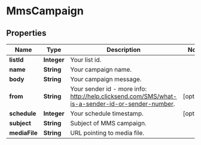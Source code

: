 
# MmsCampaign

## Properties
Name | Type | Description | Notes
------------ | ------------- | ------------- | -------------
**listId** | **Integer** | Your list id. | 
**name** | **String** | Your campaign name. | 
**body** | **String** | Your campaign message. | 
**from** | **String** | Your sender id - more info: http://help.clicksend.com/SMS/what-is-a-sender-id-or-sender-number. |  [optional]
**schedule** | **Integer** | Your schedule timestamp. |  [optional]
**subject** | **String** | Subject of MMS campaign. | 
**mediaFile** | **String** | URL pointing to media file. | 



